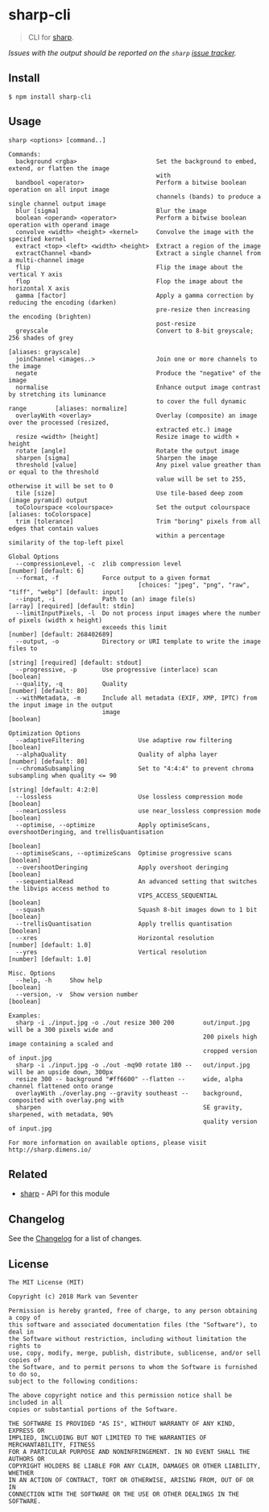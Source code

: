 # sharp-cli
> CLI for [sharp](https://www.npmjs.com/package/sharp).

*Issues with the output should be reported on the `sharp` [issue tracker](https://github.com/lovell/sharp/issues).*

## Install
`$ npm install sharp-cli`

## Usage
```
sharp <options> [command..]

Commands:
  background <rgba>                      Set the background to embed, extend, or flatten the image
                                         with
  bandbool <operator>                    Perform a bitwise boolean operation on all input image
                                         channels (bands) to produce a single channel output image
  blur [sigma]                           Blur the image
  boolean <operand> <operator>           Perform a bitwise boolean operation with operand image
  convolve <width> <height> <kernel>     Convolve the image with the specified kernel
  extract <top> <left> <width> <height>  Extract a region of the image
  extractChannel <band>                  Extract a single channel from a multi-channel image
  flip                                   Flip the image about the vertical Y axis
  flop                                   Flop the image about the horizontal X axis
  gamma [factor]                         Apply a gamma correction by reducing the encoding (darken)
                                         pre-resize then increasing the encoding (brighten)
                                         post-resize
  greyscale                              Convert to 8-bit greyscale; 256 shades of grey
                                                                                [aliases: grayscale]
  joinChannel <images..>                 Join one or more channels to the image
  negate                                 Produce the "negative" of the image
  normalise                              Enhance output image contrast by stretching its luminance
                                         to cover the full dynamic range        [aliases: normalize]
  overlayWith <overlay>                  Overlay (composite) an image over the processed (resized,
                                         extracted etc.) image
  resize <width> [height]                Resize image to width × height
  rotate [angle]                         Rotate the output image
  sharpen [sigma]                        Sharpen the image
  threshold [value]                      Any pixel value greather than or equal to the threshold
                                         value will be set to 255, otherwise it will be set to 0
  tile [size]                            Use tile-based deep zoom (image pyramid) output
  toColourspace <colourspace>            Set the output colourspace          [aliases: toColorspace]
  trim [tolerance]                       Trim "boring" pixels from all edges that contain values
                                         within a percentage similarity of the top-left pixel

Global Options
  --compressionLevel, -c  zlib compression level                               [number] [default: 6]
  --format, -f            Force output to a given format
                                    [choices: "jpeg", "png", "raw", "tiff", "webp"] [default: input]
  --input, -i             Path to (an) image file(s)             [array] [required] [default: stdin]
  --limitInputPixels, -l  Do not process input images where the number of pixels (width x height)
                          exceeds this limit                           [number] [default: 268402689]
  --output, -o            Directory or URI template to write the image files to
                                                               [string] [required] [default: stdout]
  --progressive, -p       Use progressive (interlace) scan                                 [boolean]
  --quality, -q           Quality                                             [number] [default: 80]
  --withMetadata, -m      Include all metadata (EXIF, XMP, IPTC) from the input image in the output
                          image                                                            [boolean]

Optimization Options
  --adaptiveFiltering               Use adaptive row filtering                             [boolean]
  --alphaQuality                    Quality of alpha layer                    [number] [default: 80]
  --chromaSubsampling               Set to "4:4:4" to prevent chroma subsampling when quality <= 90
                                                                           [string] [default: 4:2:0]
  --lossless                        Use lossless compression mode                          [boolean]
  --nearLossless                    use near_lossless compression mode                     [boolean]
  --optimise, --optimize            Apply optimiseScans, overshootDeringing, and trellisQuantisation
                                                                                           [boolean]
  --optimiseScans, --optimizeScans  Optimise progressive scans                             [boolean]
  --overshootDeringing              Apply overshoot deringing                              [boolean]
  --sequentialRead                  An advanced setting that switches the libvips access method to
                                    VIPS_ACCESS_SEQUENTIAL                                 [boolean]
  --squash                          Squash 8-bit images down to 1 bit                      [boolean]
  --trellisQuantisation             Apply trellis quantisation                             [boolean]
  --xres                            Horizontal resolution                    [number] [default: 1.0]
  --yres                            Vertical resolution                      [number] [default: 1.0]

Misc. Options
  --help, -h     Show help                                                                 [boolean]
  --version, -v  Show version number                                                       [boolean]

Examples:
  sharp -i ./input.jpg -o ./out resize 300 200        out/input.jpg will be a 300 pixels wide and
                                                      200 pixels high image containing a scaled and
                                                      cropped version of input.jpg
  sharp -i ./input.jpg -o ./out -mq90 rotate 180 --   out/input.jpg will be an upside down, 300px
  resize 300 -- background "#ff6600" --flatten --     wide, alpha channel flattened onto orange
  overlayWith ./overlay.png --gravity southeast --    background, composited with overlay.png with
  sharpen                                             SE gravity, sharpened, with metadata, 90%
                                                      quality version of input.jpg

For more information on available options, please visit http://sharp.dimens.io/
```

## Related
* [sharp](http://sharp.dimens.io/) - API for this module

## Changelog
See the [Changelog](./CHANGELOG.md) for a list of changes.

## License
    The MIT License (MIT)

    Copyright (c) 2018 Mark van Seventer

    Permission is hereby granted, free of charge, to any person obtaining a copy of
    this software and associated documentation files (the "Software"), to deal in
    the Software without restriction, including without limitation the rights to
    use, copy, modify, merge, publish, distribute, sublicense, and/or sell copies of
    the Software, and to permit persons to whom the Software is furnished to do so,
    subject to the following conditions:

    The above copyright notice and this permission notice shall be included in all
    copies or substantial portions of the Software.

    THE SOFTWARE IS PROVIDED "AS IS", WITHOUT WARRANTY OF ANY KIND, EXPRESS OR
    IMPLIED, INCLUDING BUT NOT LIMITED TO THE WARRANTIES OF MERCHANTABILITY, FITNESS
    FOR A PARTICULAR PURPOSE AND NONINFRINGEMENT. IN NO EVENT SHALL THE AUTHORS OR
    COPYRIGHT HOLDERS BE LIABLE FOR ANY CLAIM, DAMAGES OR OTHER LIABILITY, WHETHER
    IN AN ACTION OF CONTRACT, TORT OR OTHERWISE, ARISING FROM, OUT OF OR IN
    CONNECTION WITH THE SOFTWARE OR THE USE OR OTHER DEALINGS IN THE SOFTWARE.